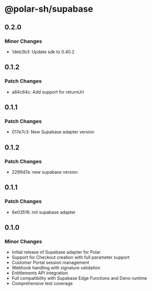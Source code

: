 # @polar-sh/supabase

## 0.2.0

### Minor Changes

- 1deb3b3: Update sdk to 0.40.2

## 0.1.2

### Patch Changes

- a84c64c: Add support for returnUrl

## 0.1.1

### Patch Changes

- 017e7c3: New Supabase adapter version

## 0.1.2

### Patch Changes

- 2299d7a: new supabase version

## 0.1.1

### Patch Changes

- 6e03516: init supabase adapter

## 0.1.0

### Minor Changes

- Initial release of Supabase adapter for Polar
- Support for Checkout creation with full parameter support
- Customer Portal session management
- Webhook handling with signature validation
- Entitlements API integration
- Full compatibility with Supabase Edge Functions and Deno runtime
- Comprehensive test coverage
